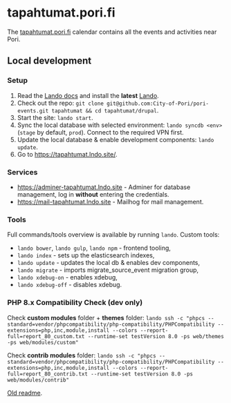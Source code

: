 # tapahtumat.pori.fi

The [tapahtumat.pori.fi](https://tapahtumat.pori.fi/) calendar contains all the events and activities near Pori.

## Local development

### Setup

1. Read the [Lando docs](https://docs.lando.dev/) and install the **latest** [Lando](https://github.com/lando/lando/releases).
2. Check out the repo: `git clone git@github.com:City-of-Pori/pori-events.git tapahtumat && cd tapahtumat/drupal`.
3. Start the site: `lando start`.
4. Sync the local database with selected environment: `lando syncdb <env>` (`stage` by default, `prod`). Connect to the required VPN first.
5. Update the local database & enable development components: `lando update`.
6. Go to <https://tapahtumat.lndo.site/>.

### Services

- <https://adminer-tapahtumat.lndo.site> - Adminer for database management, log in **without** entering the credentials.
- <https://mail-tapahtumat.lndo.site> - Mailhog for mail management.

### Tools

Full commands/tools overview is available by running `lando`. Custom tools:

- `lando bower`, `lando gulp`, `lando npm` - frontend tooling,
- `lando index` - sets up the elasticsearch indexes,
- `lando update` - updates the local db & enables dev components,
- `lando migrate` - imports migrate_source_event migration group,
- `lando xdebug-on` - enables xdebug,
- `lando xdebug-off` - disables xdebug.

### PHP 8.x Compatibility Check (dev only)

Check **custom modules** folder + **themes** folder: `lando ssh -c "phpcs --standard=vendor/phpcompatibility/php-compatibility/PHPCompatibility --extensions=php,inc,module,install --colors --report-full=report_80_custom.txt --runtime-set testVersion 8.0 -ps web/themes -ps web/modules/custom"`

Check **contrib modules** folder: `lando ssh -c "phpcs --standard=vendor/phpcompatibility/php-compatibility/PHPCompatibility --extensions=php,inc,module,install --colors --report-full=report_80_contrib.txt --runtime-set testVersion 8.0 -ps web/modules/contrib"`


[Old readme](README_old.md).
